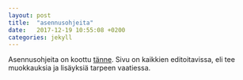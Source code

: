 ```yaml
---
layout: post
title:  "asennusohjeita"
date:   2017-12-19 10:55:08 +0200
categories: jekyll 
---
```


Asennusohjeita on koottu [tänne](https://github.com/mluukkai/mluukkai.github.io/wiki/asennusohjeita). Sivu on kaikkien editoitavissa, eli tee muokkauksia ja lisäyksiä tarpeen vaatiessa.
